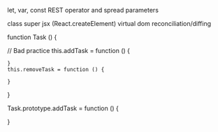 let, var, const
REST operator and spread parameters

class
super
jsx  (React.createElement)
virtual dom
reconciliation/diffing


function Task () {

// Bad practice
    this.addTask = function () {

    }
    this.removeTask = function () {

    }
}

Task.prototype.addTask = function () {

}



